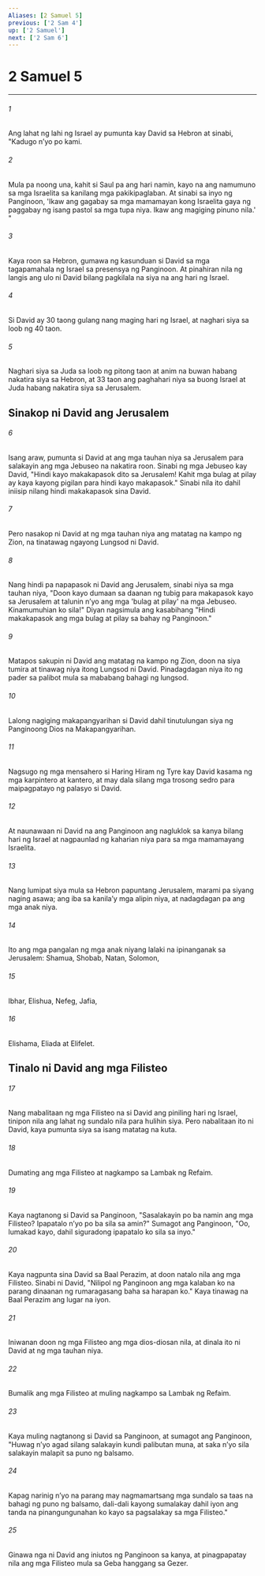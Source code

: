 ```yaml
---
Aliases: [2 Samuel 5]
previous: ['2 Sam 4']
up: ['2 Samuel']
next: ['2 Sam 6']
---
```

# 2 Samuel 5

***






















###### 1 










Ang lahat ng lahi ng Israel ay pumunta kay David sa Hebron at sinabi, "Kadugo nʼyo po kami. 





















###### 2 










Mula pa noong una, kahit si Saul pa ang hari namin, kayo na ang namumuno sa mga Israelita sa kanilang mga pakikipaglaban. At sinabi sa inyo ng Panginoon, 'Ikaw ang gagabay sa mga mamamayan kong Israelita gaya ng paggabay ng isang pastol sa mga tupa niya. Ikaw ang magiging pinuno nila.' " 





















###### 3 










Kaya roon sa Hebron, gumawa ng kasunduan si David sa mga tagapamahala ng Israel sa presensya ng Panginoon. At pinahiran nila ng langis ang ulo ni David bilang pagkilala na siya na ang hari ng Israel. 





















###### 4 










Si David ay 30 taong gulang nang maging hari ng Israel, at naghari siya sa loob ng 40 taon. 





















###### 5 










Naghari siya sa Juda sa loob ng pitong taon at anim na buwan habang nakatira siya sa Hebron, at 33 taon ang paghahari niya sa buong Israel at Juda habang nakatira siya sa Jerusalem.

## Sinakop ni David ang Jerusalem 





















###### 6 










Isang araw, pumunta si David at ang mga tauhan niya sa Jerusalem para salakayin ang mga Jebuseo na nakatira roon. Sinabi ng mga Jebuseo kay David, "Hindi kayo makakapasok dito sa Jerusalem! Kahit mga bulag at pilay ay kaya kayong pigilan para hindi kayo makapasok." Sinabi nila ito dahil iniisip nilang hindi makakapasok sina David. 





















###### 7 










Pero nasakop ni David at ng mga tauhan niya ang matatag na kampo ng Zion, na tinatawag ngayong Lungsod ni David. 





















###### 8 










Nang hindi pa napapasok ni David ang Jerusalem, sinabi niya sa mga tauhan niya, "Doon kayo dumaan sa daanan ng tubig para makapasok kayo sa Jerusalem at talunin nʼyo ang mga 'bulag at pilay' na mga Jebuseo. Kinamumuhian ko sila!" Diyan nagsimula ang kasabihang "Hindi makakapasok ang mga bulag at pilay sa bahay ng Panginoon." 





















###### 9 










Matapos sakupin ni David ang matatag na kampo ng Zion, doon na siya tumira at tinawag niya itong Lungsod ni David. Pinadagdagan niya ito ng pader sa palibot mula sa mababang bahagi ng lungsod. 





















###### 10 










Lalong nagiging makapangyarihan si David dahil tinutulungan siya ng Panginoong Dios na Makapangyarihan. 





















###### 11 










Nagsugo ng mga mensahero si Haring Hiram ng Tyre kay David kasama ng mga karpintero at kantero, at may dala silang mga trosong sedro para maipagpatayo ng palasyo si David. 





















###### 12 










At naunawaan ni David na ang Panginoon ang nagluklok sa kanya bilang hari ng Israel at nagpaunlad ng kaharian niya para sa mga mamamayang Israelita. 





















###### 13 










Nang lumipat siya mula sa Hebron papuntang Jerusalem, marami pa siyang naging asawa; ang iba sa kanilaʼy mga alipin niya, at nadagdagan pa ang mga anak niya. 





















###### 14 










Ito ang mga pangalan ng mga anak niyang lalaki na ipinanganak sa Jerusalem: Shamua, Shobab, Natan, Solomon, 





















###### 15 










Ibhar, Elishua, Nefeg, Jafia, 





















###### 16 










Elishama, Eliada at Elifelet.

## Tinalo ni David ang mga Filisteo 





















###### 17 










Nang mabalitaan ng mga Filisteo na si David ang piniling hari ng Israel, tinipon nila ang lahat ng sundalo nila para hulihin siya. Pero nabalitaan ito ni David, kaya pumunta siya sa isang matatag na kuta. 





















###### 18 










Dumating ang mga Filisteo at nagkampo sa Lambak ng Refaim. 





















###### 19 










Kaya nagtanong si David sa Panginoon, "Sasalakayin po ba namin ang mga Filisteo? Ipapatalo nʼyo po ba sila sa amin?" Sumagot ang Panginoon, "Oo, lumakad kayo, dahil siguradong ipapatalo ko sila sa inyo." 





















###### 20 










Kaya nagpunta sina David sa Baal Perazim, at doon natalo nila ang mga Filisteo. Sinabi ni David, "Nilipol ng Panginoon ang mga kalaban ko na parang dinaanan ng rumaragasang baha sa harapan ko." Kaya tinawag na Baal Perazim ang lugar na iyon. 





















###### 21 










Iniwanan doon ng mga Filisteo ang mga dios-diosan nila, at dinala ito ni David at ng mga tauhan niya. 





















###### 22 










Bumalik ang mga Filisteo at muling nagkampo sa Lambak ng Refaim. 





















###### 23 










Kaya muling nagtanong si David sa Panginoon, at sumagot ang Panginoon, "Huwag nʼyo agad silang salakayin kundi palibutan muna, at saka nʼyo sila salakayin malapit sa puno ng balsamo. 





















###### 24 










Kapag narinig nʼyo na parang may nagmamartsang mga sundalo sa taas na bahagi ng puno ng balsamo, dali-dali kayong sumalakay dahil iyon ang tanda na pinangungunahan ko kayo sa pagsalakay sa mga Filisteo." 





















###### 25 










Ginawa nga ni David ang iniutos ng Panginoon sa kanya, at pinagpapatay nila ang mga Filisteo mula sa Geba hanggang sa Gezer.
